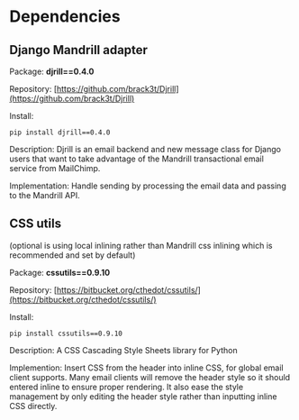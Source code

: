 Dependencies
============

Django Mandrill adapter
-----------------------

Package: **djrill==0.4.0**

Repository: [https://github.com/brack3t/Djrill](https://github.com/brack3t/Djrill)

Install: 

	pip install djrill==0.4.0
	
Description: Djrill is an email backend and new message class for Django users that want to take advantage of the Mandrill transactional email service from MailChimp.

Implementation: Handle sending by processing the email data and passing to the Mandrill API.

CSS utils
---------

(optional is using local inlining rather than Mandrill css inlining which is recommended and set by default)

Package: **cssutils==0.9.10**

Repository: [https://bitbucket.org/cthedot/cssutils/](https://bitbucket.org/cthedot/cssutils/)

Install: 

	pip install cssutils==0.9.10

Description: A CSS Cascading Style Sheets library for Python

Implemention: Insert CSS from the header into inline CSS, for global email client supports. Many email clients will remove the header style so it should entered inline to ensure proper rendering. It also ease the style management by only editing the header style rather than inputting inline CSS directly.
